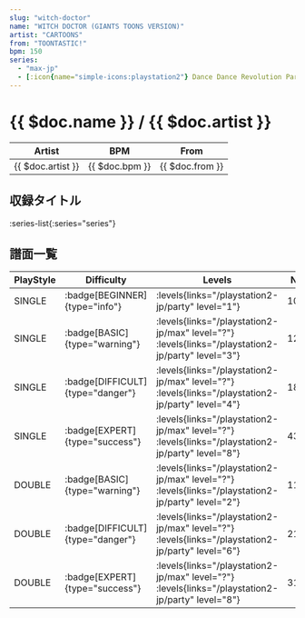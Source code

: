 ```yaml
---
slug: "witch-doctor"
name: "WITCH DOCTOR (GIANTS TOONS VERSION)"
artist: "CARTOONS"
from: "TOONTASTIC!"
bpm: 150
series:
  - "max-jp"
  - [:icon{name="simple-icons:playstation2"} Dance Dance Revolution Party Collection :icon{name="flag:jp-4x3"}](/playstation2-jp/party)
---
```


# {{ $doc.name }} / {{ $doc.artist }}

|Artist|BPM|From|
|------|---|----|
|{{ $doc.artist }}|{{ $doc.bpm }}|{{ $doc.from }}|

## 収録タイトル

:series-list{:series="series"}

## 譜面一覧

|PlayStyle|Difficulty|Levels|Notes|Movie|
|---------|----------|------|-----|-----|
|SINGLE| :badge[BEGINNER]{type="info"}| :levels{links="/playstation2-jp/party" level="1"}|100/0||
|SINGLE| :badge[BASIC]{type="warning"}| :levels{links="/playstation2-jp/max" level="?"} :levels{links="/playstation2-jp/party" level="3"}|129/1||
|SINGLE| :badge[DIFFICULT]{type="danger"}| :levels{links="/playstation2-jp/max" level="?"} :levels{links="/playstation2-jp/party" level="4"}|188/32||
|SINGLE| :badge[EXPERT]{type="success"}| :levels{links="/playstation2-jp/max" level="?"} :levels{links="/playstation2-jp/party" level="8"}|437/2||
|DOUBLE| :badge[BASIC]{type="warning"}| :levels{links="/playstation2-jp/max" level="?"} :levels{links="/playstation2-jp/party" level="2"}|113/1||
|DOUBLE| :badge[DIFFICULT]{type="danger"}| :levels{links="/playstation2-jp/max" level="?"} :levels{links="/playstation2-jp/party" level="6"}|219/4||
|DOUBLE| :badge[EXPERT]{type="success"}| :levels{links="/playstation2-jp/max" level="?"} :levels{links="/playstation2-jp/party" level="8"}|316/14||
